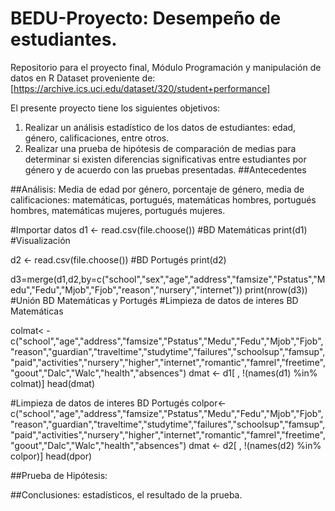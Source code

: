 # BEDU-Proyecto: Desempeño de estudiantes.
Repositorio para el proyecto final, Módulo Programación y manipulación de datos en R
Dataset proveniente de: [https://archive.ics.uci.edu/dataset/320/student+performance]

El presente proyecto tiene los siguientes objetivos: 
1. Realizar un análisis estadístico de los datos de estudiantes: edad, género, calificaciones, entre otros.
2. Realizar una prueba de hipótesis de comparación de medias para determinar si existen diferencias significativas entre estudiantes por género y de acuerdo con las pruebas presentadas.
##Antecedentes


##Análisis: Media de edad por género, porcentaje de género, media de calificaciones: matemáticas, portugués, matemáticas hombres, portugués hombres, matemáticas mujeres, portugués mujeres.

#Importar datos
d1 <- read.csv(file.choose()) #BD Matemáticas
print(d1) #Visualización

d2 <- read.csv(file.choose()) #BD Portugés
print(d2)

d3=merge(d1,d2,by=c("school","sex","age","address","famsize","Pstatus","Medu","Fedu","Mjob","Fjob","reason","nursery","internet"))
print(nrow(d3)) #Unión BD Matemáticas y Portugés
#Limpieza de datos de interes BD Matemáticas

colmat< -c("school","age","address","famsize","Pstatus","Medu","Fedu","Mjob","Fjob","reason","guardian","traveltime","studytime","failures","schoolsup","famsup","paid","activities","nursery","higher","internet","romantic","famrel","freetime","goout","Dalc","Walc","health","absences")
dmat <- d1[ , !(names(d1) %in% colmat)]
head(dmat)

#Limpieza de datos de interes BD Portugés
colpor<- c("school","age","address","famsize","Pstatus","Medu","Fedu","Mjob","Fjob","reason","guardian","traveltime","studytime","failures","schoolsup","famsup","paid","activities","nursery","higher","internet","romantic","famrel","freetime","goout","Dalc","Walc","health","absences")
dmat <- d2[ , !(names(d2) %in% colpor)]
head(dpor)

##Prueba de Hipótesis: 

##Conclusiones: estadísticos, el resultado de la prueba.
